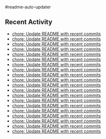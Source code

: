 #readme-auto-updater

## Recent Activity
<!-- LATEST_COMMITS:START -->
- [chore: Update README with recent commits](https://github.com/NEO1717/readme-auto-updater/commit/a3cac2ddf42a1059c680699157b789b3af2c8b9d)
- [chore: Update README with recent commits](https://github.com/NEO1717/readme-auto-updater/commit/df2f84d0a15e85d4f40e0eb82aadbe266fe7cd9b)
- [chore: Update README with recent commits](https://github.com/NEO1717/readme-auto-updater/commit/1851f3e9b25f0d8344f73847eef5caf4f8f56702)
- [chore: Update README with recent commits](https://github.com/NEO1717/readme-auto-updater/commit/b2fed3c724fd253c8c7262a31bac1fe800569445)
- [chore: Update README with recent commits](https://github.com/NEO1717/readme-auto-updater/commit/2376f0e6eafd57000b9abe386ff6b4b1bcf2c742)
- [chore: Update README with recent commits](https://github.com/NEO1717/readme-auto-updater/commit/fdcbd3569c64dae4642171c1d638233acd5b1cd7)
- [chore: Update README with recent commits](https://github.com/NEO1717/readme-auto-updater/commit/af2e9946e8144f55c00bc260b1dc2abd795ab2d7)
- [chore: Update README with recent commits](https://github.com/NEO1717/readme-auto-updater/commit/236d04b4babc23b48b56cf1ebea3e6ae86f8e5aa)
- [chore: Update README with recent commits](https://github.com/NEO1717/readme-auto-updater/commit/3f76b55fbcdc6520d57ef009308691f8200efbdf)
- [chore: Update README with recent commits](https://github.com/NEO1717/readme-auto-updater/commit/a6bf317ab8be0864de3b5239df223f8d4cf7d469)
- [chore: Update README with recent commits](https://github.com/NEO1717/readme-auto-updater/commit/4a98f64b4a0fc9d9612f88a95933367c6224ad47)
- [chore: Update README with recent commits](https://github.com/NEO1717/readme-auto-updater/commit/e6105e4af407b8127921299403980b96752c8efc)
- [chore: Update README with recent commits](https://github.com/NEO1717/readme-auto-updater/commit/eb7121b16f3f7efa70cd6e13d0accd6fa43f5d08)
- [chore: Update README with recent commits](https://github.com/NEO1717/readme-auto-updater/commit/0eb54b2983b514200c4afb82e0968ffbf931df66)
- [chore: Update README with recent commits](https://github.com/NEO1717/readme-auto-updater/commit/6fc31af1632b6a0f18bd781064a550e0881efc1c)
- [chore: Update README with recent commits](https://github.com/NEO1717/readme-auto-updater/commit/0268acc489854e33b72619b2f3024e2e8076e74c)
- [chore: Update README with recent commits](https://github.com/NEO1717/readme-auto-updater/commit/07722aae062f2004800101ba68bc81f1f5929803)
- [chore: Update README with recent commits](https://github.com/NEO1717/readme-auto-updater/commit/fb8555b589c5bd8c92fe7a0f3ed9cb3cb3fd9af0)
- [chore: Update README with recent commits](https://github.com/NEO1717/readme-auto-updater/commit/62798a363683867737aa433b5daa312fe4253ee5)
- [chore: Update README with recent commits](https://github.com/NEO1717/readme-auto-updater/commit/8571b8ab50b0aa1bb344c9b9a41cf8d8d9a1f4e3)
<!-- LATEST_COMMITS:END -->

